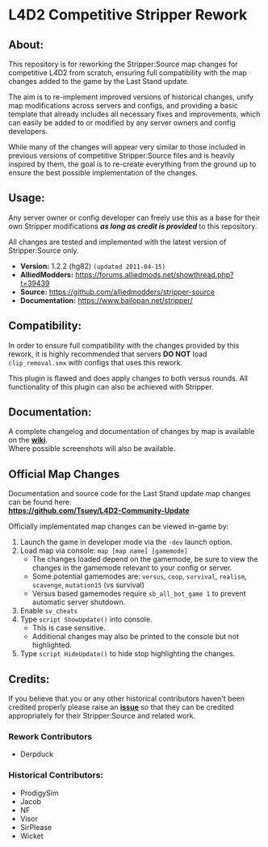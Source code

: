 # L4D2 Competitive Stripper Rework

## About:
This repository is for reworking the Stripper:Source map changes for competitive L4D2 from scratch, ensuring full compatibility with the map changes added to the game by the Last Stand update.

The aim is to re-implement improved versions of historical changes, unify map modifications across servers and configs, and providing a basic template that already includes all necessary fixes and improvements, which can easily be added to or modified by any server owners and config developers.

While many of the changes will appear very similar to those included in previous versions of competitive Stripper:Source files and is heavily inspired by them, the goal is to re-create everything from the ground up to ensure the best possible implementation of the changes.

## Usage:
Any server owner or config developer can freely use this as a base for their own Stripper modifications _**as long as credit is provided**_ to this repository.

All changes are tested and implemented with the latest version of Stripper:Source only.
* **Version:** 1.2.2 (hg82) `(updated 2011-04-15)`
* **AlliedModders:** https://forums.alliedmods.net/showthread.php?t=39439
* **Source:** https://github.com/alliedmodders/stripper-source
* **Documentation:** https://www.bailopan.net/stripper/

## Compatibility:
In order to ensure full compatibility with the changes provided by this rework, it is highly recommended that servers **DO NOT** load `clip_removal.smx` with configs that uses this rework.

This plugin is flawed and does apply changes to both versus rounds. All functionality of this plugin can also be achieved with Stripper.

## Documentation:
A complete changelog and documentation of changes by map is available on the **[wiki](https://github.com/Derpduck/L4D2-Comp-Stripper-Rework/wiki)**.\
Where possible screenshots will also be available.

## Official Map Changes
Documentation and source code for the Last Stand update map changes can be found here:\
**https://github.com/Tsuey/L4D2-Community-Update**

Officially implementated map changes can be viewed in-game by:
1. Launch the game in developer mode via the `-dev` launch option.
2. Load map via console: `map [map name] [gamemode]`
    * The changes loaded depend on the gamemode, be sure to view the changes in the gamemode relevant to your config or server.
    * Some potential gamemodes are: `versus`, `coop`, `survival`, `realism`, `scavenge`, `mutation15` (vs survival)
    * Versus based gamemodes require `sb_all_bot_game 1` to prevent automatic server shutdown.
3. Enable `sv_cheats`
4. Type `script ShowUpdate()` into console.
    * This is case sensitive.
    * Additional changes may also be printed to the console but not highlighted.
4. Type `script HideUpdate()` to hide stop highlighting the changes.

## Credits:
If you believe that you or any other historical contributors haven't been credited properly please raise an **[issue](https://github.com/Derpduck/L4D2-Comp-Stripper-Rework/issues)** so that they can be credited appropriately for their Stripper:Source and related work.

### Rework Contributors
* Derpduck

### Historical Contributors:
* ProdigySim
* Jacob
* NF
* Visor
* SirPlease
* Wicket
